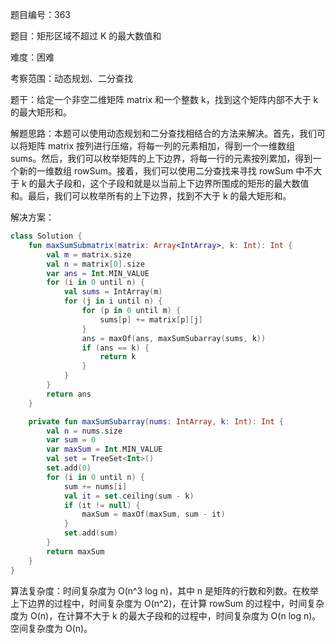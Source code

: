 题目编号：363

题目：矩形区域不超过 K 的最大数值和

难度：困难

考察范围：动态规划、二分查找

题干：给定一个非空二维矩阵 matrix 和一个整数 k，找到这个矩阵内部不大于 k 的最大矩形和。

解题思路：本题可以使用动态规划和二分查找相结合的方法来解决。首先，我们可以将矩阵 matrix 按列进行压缩，将每一列的元素相加，得到一个一维数组 sums。然后，我们可以枚举矩阵的上下边界，将每一行的元素按列累加，得到一个新的一维数组 rowSum。接着，我们可以使用二分查找来寻找 rowSum 中不大于 k 的最大子段和，这个子段和就是以当前上下边界所围成的矩形的最大数值和。最后，我们可以枚举所有的上下边界，找到不大于 k 的最大矩形和。

解决方案：

```kotlin
class Solution {
    fun maxSumSubmatrix(matrix: Array<IntArray>, k: Int): Int {
        val m = matrix.size
        val n = matrix[0].size
        var ans = Int.MIN_VALUE
        for (i in 0 until n) {
            val sums = IntArray(m)
            for (j in i until n) {
                for (p in 0 until m) {
                    sums[p] += matrix[p][j]
                }
                ans = maxOf(ans, maxSumSubarray(sums, k))
                if (ans == k) {
                    return k
                }
            }
        }
        return ans
    }

    private fun maxSumSubarray(nums: IntArray, k: Int): Int {
        val n = nums.size
        var sum = 0
        var maxSum = Int.MIN_VALUE
        val set = TreeSet<Int>()
        set.add(0)
        for (i in 0 until n) {
            sum += nums[i]
            val it = set.ceiling(sum - k)
            if (it != null) {
                maxSum = maxOf(maxSum, sum - it)
            }
            set.add(sum)
        }
        return maxSum
    }
}
```

算法复杂度：时间复杂度为 O(n^3 log n)，其中 n 是矩阵的行数和列数。在枚举上下边界的过程中，时间复杂度为 O(n^2)，在计算 rowSum 的过程中，时间复杂度为 O(n)，在计算不大于 k 的最大子段和的过程中，时间复杂度为 O(n log n)。空间复杂度为 O(n)。